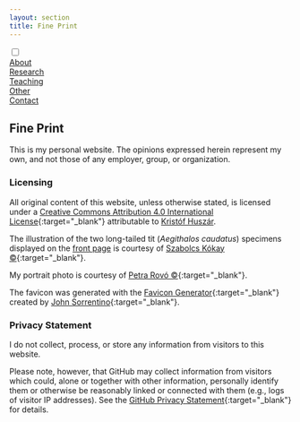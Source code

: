```yaml
---
layout: section
title: Fine Print
---
```


<div class="flex-container">
  <input id="toggle" type="checkbox">
  <div class="flex-item"><a href="{{ "/" | absolute_url }}">About</a></div>
  <div class="flex-item"><a href="research.html">Research</a></div>
  <div class="flex-item"><a href="teaching.html">Teaching</a></div>
  <div class="flex-item"><a href="other.html">Other</a></div>
  <div class="flex-item"><a href="contact.html">Contact</a></div>
  <div class="flex-item" id="hamburger">
    <label for="toggle">
      <i class="fas fa-bars" id="bars"></i>
      <i class="fas fa-times" id="times"></i>
    </label>
    </div>
</div>

## Fine Print

This is my personal website. The opinions expressed herein represent my own, and not those of any employer, group, or organization.

### Licensing

All original content of this website, unless otherwise stated, is licensed under a [Creative Commons Attribution 4.0 International License](https://creativecommons.org/licenses/by/4.0/){:target="_blank"} attributable to [Kristóf Huszár](https://kristofhuszar.github.io).

The illustration of the two long-tailed tit (_Aegithalos caudatus_) specimens displayed on the [front page](index.html) is courtesy of [Szabolcs Kókay &#169;](https://kokay.hu/en){:target="_blank"}.

My portrait photo is courtesy of [Petra Rovó &#169;](https://at.linkedin.com/in/petrarovo){:target="_blank"}.

The favicon was generated with the [Favicon Generator](https://favicon.io/favicon-generator/){:target="_blank"} created by [John Sorrentino](https://twitter.com/johnsorrentino){:target="_blank"}.

### Privacy Statement

I do not collect, process, or store any information from visitors to this website.

Please note, however, that GitHub may collect information from visitors which could, alone or together with other information, personally identify them or otherwise be reasonably linked or connected with them (e.g., logs of visitor IP addresses). See the [GitHub Privacy Statement](https://docs.github.com/en/site-policy/privacy-policies/github-privacy-statement){:target="_blank"} for details.
